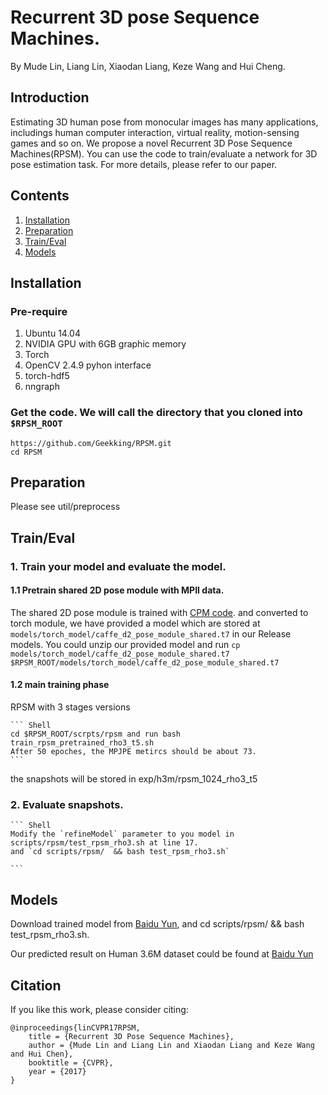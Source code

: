 
# Recurrent 3D pose Sequence Machines.
By Mude Lin, Liang Lin, Xiaodan Liang, Keze Wang and Hui Cheng.

## Introduction

Estimating 3D human pose from monocular images has many applications, includings human computer interaction, virtual reality, 
motion-sensing games and so on. We propose a novel Recurrent 3D Pose Sequence Machines(RPSM).
You can use the code to train/evaluate a network for 3D pose estimation task. For more details, please refer to our paper.

## Contents
1. [Installation](#installation)
2. [Preparation](#preparation)
3. [Train/Eval](#traineval)
4. [Models](#models)


## Installation

### Pre-require
1. Ubuntu 14.04
2. NVIDIA GPU with 6GB graphic memory
3. Torch
4. OpenCV 2.4.9 pyhon interface
5. torch-hdf5
6. nngraph
### Get the code. We will call the directory that you cloned into `$RPSM_ROOT`
```Shell
https://github.com/Geekking/RPSM.git
cd RPSM
```

## Preparation
Please see util/preprocess

## Train/Eval
### 1. Train your model and evaluate the model.

#### 1.1 Pretrain shared 2D pose module with MPII data.
The shared 2D pose module is trained with [CPM code](https://github.com/shihenw/convolutional-pose-machines-release). and converted to torch module, we have provided a model which are stored at `models/torch_model/caffe_d2_pose_module_shared.t7` 
in our Release models. You could unzip our provided model and run `cp models/torch_model/caffe_d2_pose_module_shared.t7 $RPSM_ROOT/models/torch_model/caffe_d2_pose_module_shared.t7`

#### 1.2 main training phase
RPSM with 3 stages versions

    ``` Shell
    cd $RPSM_ROOT/scrpts/rpsm and run bash train_rpsm_pretrained_rho3_t5.sh
    After 50 epoches, the MPJPE metircs should be about 73. 
    ```

the snapshots will be stored in exp/h3m/rpsm_1024_rho3_t5

### 2. Evaluate snapshots.
   
    ``` Shell
    Modify the `refineModel` parameter to you model in scripts/rpsm/test_rpsm_rho3.sh at line 17.
    and `cd scripts/rpsm/  && bash test_rpsm_rho3.sh`

    ```
   
## Models
Download trained model from [Baidu Yun](https://pan.baidu.com/s/1GUguVwGcRwKkFIXM5sQ8Cg), and cd scripts/rpsm/  && bash test_rpsm_rho3.sh.

Our predicted result on Human 3.6M dataset could be found at [Baidu Yun](https://pan.baidu.com/s/1i4TqeFV)





## Citation
If you like this work, please consider citing:

    @inproceedings{linCVPR17RPSM,
        title = {Recurrent 3D Pose Sequence Machines},
        author = {Mude Lin and Liang Lin and Xiaodan Liang and Keze Wang and Hui Chen},
        booktitle = {CVPR},
        year = {2017}
    }
